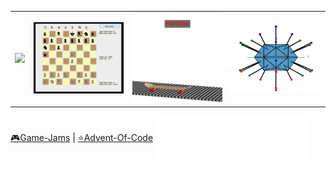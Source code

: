 
<table>
<tr>
<td>
  
<a href="https://shellywell123.github.io/Grind-Boy/build/web/index.html">
  <img src="https://github.com/Shellywell123/Grind-Boy/blob/GB-Studio-3.1/assets/screenshots/DemoV1.1.gif" width="175" />
</a>
  
</pre>
</td>
<td>
  
<a href="https://github.com/Shellywell123/ChessNut">
  <img src="https://github.com/Shellywell123/ChessNut/blob/Master/assets/screenshots/capture01.gif" width="175" />
</a>
  
</pre>
</td>
<td>

<a href="https://github.com/Shellywell123/SKanimATE">
  <img src="https://github.com/Shellywell123/SKanimATE/blob/master/Images/gifs/Hardflip.gif" width="175" />
  <!--
   //<img src="https://github.com/Shellywell123/Skate-3-Texture-Tools/blob/main/docs/Images/Custom_TShirt_RiseUp.png" width="175" />
-->
</a>


</pre>
</td>
<td>

<a href="https://shellywell123.github.io/PyCrystallography/index.html">
   <img src="https://github.com/Shellywell123/PyCrystallography/blob/gh-pages/PyCrystallography/Images/face_normals_tetrakis-transparent.gif" width="175" />
</a>


</td>
</tr>
</table>

[🎮Game-Jams](https://github.com/Shellywell123/Game-Jams) | [⭐Advent-Of-Code](https://github.com/Shellywell123/AdventOfCode) <a href="https://github.com/shellywell123">
    <img align="center" width="49%" src="./static/images/languages.svg" />
</a>
